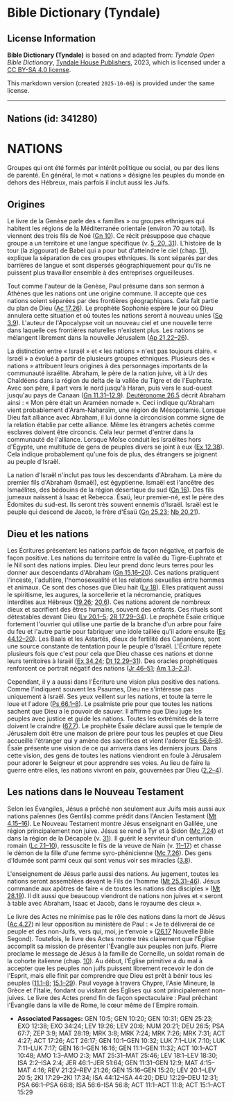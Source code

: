 # Bible Dictionary (Tyndale)

## License Information

**Bible Dictionary (Tyndale)** is based on and adapted from: _Tyndale Open Bible Dictionary_, [Tyndale House Publishers](https://tyndaleopenresources.com/), 2023, which is licensed under a [CC BY-SA 4.0 license](https://creativecommons.org/licenses/by-sa/4.0/legalcode.en).

This markdown version (created `2025-10-06`) is provided under the same license.



--------------------------------

## Nations (id: 341280)

NATIONS
=======

Groupes qui ont été formés par intérêt politique ou social, ou par des liens de parenté. En général, le mot « nations » désigne les peuples du monde en dehors des Hébreux, mais parfois il inclut aussi les Juifs.

Origines
--------

Le livre de la Genèse parle des « familles » ou groupes ethniques qui habitent les régions de la Méditerranée orientale (environ 70 au total). Ils viennent des trois fils de Noé ([Gn 10](https://ref.ly/Gen10:1-Gen10:32)). Ce récit présuppose que chaque groupe a un territoire et une langue spécifique (v. [5, 20, 31](https://ref.ly/Gen10:5,Gen10:20,Gen10:31)). L'histoire de la tour (la ziggourat) de Babel qui a pour but d'atteindre le ciel (chap. [11](https://ref.ly/Gen11:1-Gen11:32)), explique la séparation de ces groupes ethniques. Ils sont séparés par des barrières de langue et sont dispersés géographiquement pour qu'ils ne puissent plus travailler ensemble à des entreprises orgueilleuses.

Tout comme l'auteur de la Genèse, Paul présume dans son sermon à Athènes que les nations ont une origine commune. Il accepte que ces nations soient séparées par des frontières géographiques. Cela fait partie du plan de Dieu ([Ac 17\.26](https://ref.ly/Acts17:26)). Le prophète Sophonie espère le jour où Dieu annulera cette situation et où toutes les nations seront à nouveau unies ([So 3\.9](https://ref.ly/Zeph3:9)). L'auteur de l'Apocalypse voit un nouveau ciel et une nouvelle terre dans laquelle ces frontières naturelles n'existent plus. Les nations se mélangent librement dans la nouvelle Jérusalem ([Ap 21\.22–26](https://ref.ly/Rev21:22-Rev21:26)).

La distinction entre « Israël » et « les nations » n'est pas toujours claire. « Israël » a évolué à partir de plusieurs groupes ethniques. Plusieurs des « nations » attribuent leurs origines à des personnages importants de la communauté israélite. Abraham, le père de la nation juive, vit à Ur des Chaldéens dans la région du delta de la vallée du Tigre et de l'Euphrate. Avec son père, il part vers le nord jusqu'à Haran, puis vers le sud\-ouest jusqu'au pays de Canaan ([Gn 11\.31–12\.9](https://ref.ly/Gen11:31-Gen12:9)). [Deutéronome 26\.5](https://ref.ly/Deut26:5) décrit Abraham ainsi : « Mon père était un Araméen nomade ». Ceci indique qu'Abraham vient probablement d'Aram\-Naharaïm, une région de Mésopotamie. Lorsque Dieu fait alliance avec Abraham, il lui donne la circoncision comme signe de la relation établie par cette alliance. Même les étrangers achetés comme esclaves doivent être circoncis. Cela leur permet d'entrer dans la communauté de l'alliance. Lorsque Moïse conduit les Israélites hors d'Égypte, une multitude de gens de peuples divers se joint à eux ([Ex 12\.38](https://ref.ly/Exod12:38)). Cela indique probablement qu'une fois de plus, des étrangers se joignent au peuple d'Israël.

La nation d'Israël n'inclut pas tous les descendants d'Abraham. La mère du premier fils d'Abraham (Ismaël), est égyptienne. Ismaël est l'ancêtre des Ismaélites, des bédouins de la région désertique du sud ([Gn 16](https://ref.ly/Gen16:1-Gen16:16)). Des fils jumeaux naissent à Isaac et Rebecca. Ésaü, leur premier\-né, est le père des Édomites du sud\-est. Ils seront très souvent ennemis d'Israël. Israël est le peuple qui descend de Jacob, le frère d'Ésaü ([Gn 25\.23](https://ref.ly/Gen25:23); [Nb 20\.21](https://ref.ly/Num20:21)).

Dieu et les nations
-------------------

Les Écritures présentent les nations parfois de façon négative, et parfois de façon positive. Les nations du territoire entre la vallée du Tigre\-Euphrate et le Nil sont des nations impies. Dieu leur prend donc leurs terres pour les donner aux descendants d'Abraham ([Gn 15\.16–20](https://ref.ly/Gen15:16-Gen15:20)). Ces nations pratiquent l'inceste, l'adultère, l'homosexualité et les relations sexuelles entre hommes et animaux. Ce sont des choses que Dieu hait ([Lv 18](https://ref.ly/Lev18:1-Lev18:30)). Elles pratiquent aussi le spiritisme, les augures, la sorcellerie et la nécromancie, pratiques interdites aux Hébreux ([19\.26](https://ref.ly/Lev19:26); [20\.6](https://ref.ly/Lev20:6)). Ces nations adorent de nombreux dieux et sacrifient des êtres humains, souvent des enfants. Ces rituels sont détestables devant Dieu ([Lv 20\.1–5](https://ref.ly/Lev20:1-Lev20:5); [2R 17\.29–34](https://ref.ly/2Kgs17:29-2Kgs17:34)). Le prophète Ésaïe critique fortement l'ouvrier qui utilise une partie de la branche d'un arbre pour faire du feu et l'autre partie pour fabriquer une idole taillée qu'il adore ensuite ([Es 44\.12–20](https://ref.ly/Isa44:12-Isa44:20)). Les Baals et les Astartés, dieux de fertilité des Cananéens, sont une source constante de tentation pour le peuple d'Israël. L'Écriture répète plusieurs fois que c'est pour cela que Dieu chasse ces nations et donne leurs territoires à Israël ([Ex 34\.24](https://ref.ly/Exod34:24); [Dt 12\.29–31](https://ref.ly/Deut12:29-Deut12:31)). Des oracles prophétiques renforcent ce portrait négatif des nations ([Jr 46–51](https://ref.ly/Jer46:1-Jer51:64); [Am 1\.3–2\.3](https://ref.ly/Amos1:3-Amos2:3)).

Cependant, il y a aussi dans l'Écriture une vision plus positive des nations. Comme l'indiquent souvent les Psaumes, Dieu ne s'intéresse pas uniquement à Israël. Ses yeux veillent sur les nations, et toute la terre le loue et l'adore ([Ps 66\.1–8](https://ref.ly/Ps66:1-Ps66:8)). Le psalmiste prie pour que toutes les nations sachent que Dieu a le pouvoir de sauver. Il affirme que Dieu juge les peuples avec justice et guide les nations. Toutes les extrémités de la terre doivent le craindre ([67\.7](https://ref.ly/Ps67:7)). Le prophète Ésaïe déclare aussi que le temple de Jérusalem doit être une maison de prière pour tous les peuples et que Dieu accueille l'étranger qui y amène des sacrifices et vient l'adorer ([Es 56\.6–8](https://ref.ly/Isa56:6-Isa56:8)). Ésaïe présente une vision de ce qui arrivera dans les derniers jours. Dans cette vision, des gens de toutes les nations viendront en foule à Jérusalem pour adorer le Seigneur et pour apprendre ses voies. Au lieu de faire la guerre entre elles, les nations vivront en paix, gouvernées par Dieu ([2\.2–4](https://ref.ly/Isa2:2-Isa2:4)).

Les nations dans le Nouveau Testament
-------------------------------------

Selon les Évangiles, Jésus a prêché non seulement aux Juifs mais aussi aux nations païennes (les Gentils) comme prédit dans l'Ancien Testament ([Mt 4\.15–16](https://ref.ly/Matt4:15-Matt4:16)). Le Nouveau Testament montre Jésus enseignant en Galilée, une région principalement non juive. Jésus se rend à Tyr et à Sidon ([Mc 7\.24](https://ref.ly/Mark7:24)) et dans la région de la Décapole (v. [31](https://ref.ly/Mark7:31)). Il guérit le serviteur d'un centurion romain ([Lc 7\.1–10](https://ref.ly/Luke7:1-Luke7:10)), ressuscite le fils de la veuve de Naïn (v. [11–17](https://ref.ly/Luke7:11-Luke7:17)) et chasse le démon de la fille d'une femme syro\-phénicienne ([Mc 7\.26](https://ref.ly/Mark7:26)). Des gens d'Idumée sont parmi ceux qui sont venus voir ses miracles ([3\.8](https://ref.ly/Mark3:8)).

L'enseignement de Jésus parle aussi des nations. Au jugement, toutes les nations seront assemblées devant le Fils de l'homme ([Mt 25\.31–46](https://ref.ly/Matt25:31-Matt25:46)). Jésus commande aux apôtres de faire « de toutes les nations des disciples » ([Mt 28\.19](https://ref.ly/Matt28:19)). Il dit aussi que beaucoup viendront de nations non juives et « seront à table avec Abraham, Isaac et Jacob, dans le royaume des cieux ».

Le livre des Actes ne minimise pas le rôle des nations dans la mort de Jésus ([Ac 4\.27](https://ref.ly/Acts4:27)) ni leur opposition au ministère de Paul : « Je te délivrerai de ce peuple et des non\-Juifs, vers qui, moi, je t’envoie » ([26\.17](https://ref.ly/Acts26:17) Nouvelle Bible Segond). Toutefois, le livre des Actes montre très clairement que l'Église accomplit sa mission de présenter l'Évangile aux peuples non juifs. Pierre proclame le message de Jésus à la famille de Corneille, un soldat romain de la cohorte italienne (chap. [10](https://ref.ly/Acts10:1-Acts10:48)). Au début, l'Église primitive a du mal à accepter que les peuples non juifs puissent librement recevoir le don de l'Esprit, mais elle finit par comprendre que Dieu est prêt à bénir tous les peuples ([11\.1–8](https://ref.ly/Acts11:1-Acts11:8); [15\.1–29](https://ref.ly/Acts15:1-Acts15:29)). Paul voyage à travers Chypre, l'Asie Mineure, la Grèce et l'Italie, fondant ou visitant des Églises qui sont principalement non\-juives. Le livre des Actes prend fin de façon spectaculaire : Paul prêchant l'Évangile dans la ville de Rome, le cœur même de l'Empire romain.

* **Associated Passages:** GEN 10:5; GEN 10:20; GEN 10:31; GEN 25:23; EXO 12:38; EXO 34:24; LEV 19:26; LEV 20:6; NUM 20:21; DEU 26:5; PSA 67:7; ZEP 3:9; MAT 28:19; MRK 3:8; MRK 7:24; MRK 7:26; MRK 7:31; ACT 4:27; ACT 17:26; ACT 26:17; GEN 10:1–GEN 10:32; LUK 7:1–LUK 7:10; LUK 7:11–LUK 7:17; GEN 16:1–GEN 16:16; GEN 11:1–GEN 11:32; ACT 10:1–ACT 10:48; AMO 1:3–AMO 2:3; MAT 25:31–MAT 25:46; LEV 18:1–LEV 18:30; ISA 2:2–ISA 2:4; JER 46:1–JER 51:64; GEN 11:31–GEN 12:9; MAT 4:15–MAT 4:16; REV 21:22–REV 21:26; GEN 15:16–GEN 15:20; LEV 20:1–LEV 20:5; 2KI 17:29–2KI 17:34; ISA 44:12–ISA 44:20; DEU 12:29–DEU 12:31; PSA 66:1–PSA 66:8; ISA 56:6–ISA 56:8; ACT 11:1–ACT 11:8; ACT 15:1–ACT 15:29

